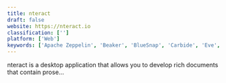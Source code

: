 ```yaml
---
title: nteract
draft: false 
website: https://nteract.io
classification: ['']
platform: ['Web']
keywords: ['Apache Zeppelin', 'Beaker', 'BlueSnap', 'Carbide', 'Eve', 'Hyperdeck', 'IDLE', 'Kajero', 'Looker', 'Notebook Viewer Jupyter Notebooks', 'Observable HQ', 'PaveAI', 'RunKit', 'Scilab', 'Spyder', 'Wolfram Mathematica', 'Woopra', 'iPython', 'iodide']
---
```

nteract is a desktop application that allows you to develop rich documents that contain prose...